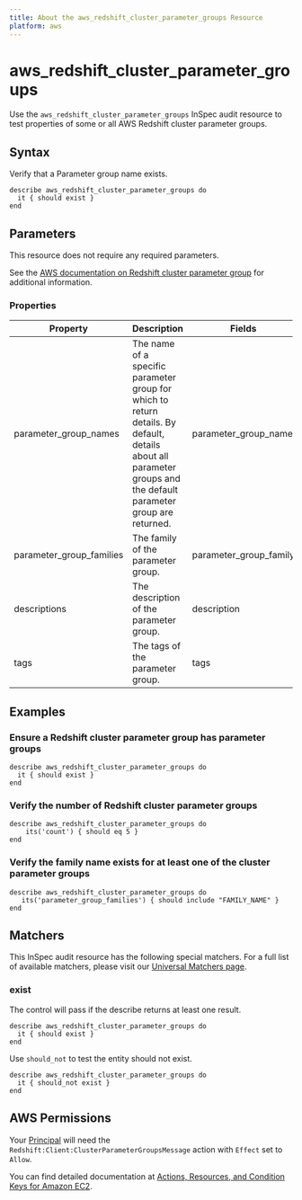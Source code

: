 ```yaml
---
title: About the aws_redshift_cluster_parameter_groups Resource
platform: aws
---
```


# aws_redshift_cluster_parameter_groups

Use the `aws_redshift_cluster_parameter_groups` InSpec audit resource to test properties of some or all AWS Redshift cluster parameter groups.

## Syntax

Verify that a Parameter group name exists.

    describe aws_redshift_cluster_parameter_groups do
      it { should exist }
    end

## Parameters

This resource does not require any required parameters.

See the [AWS documentation on Redshift cluster parameter group](https://docs.aws.amazon.com/AWSCloudFormation/latest/UserGuide/aws-resource-redshift-clusterparametergroup.html) for additional information.

### Properties

| Property | Description | Fields | 
| --- | --- | --- |
| parameter_group_names    | The name of a specific parameter group for which to return details. By default, details about all parameter groups and the default parameter group are returned.   | parameter_group_name     |
| parameter_group_families | The family of the parameter group.                                                                                                                                 | parameter_group_family   |
| descriptions             | The description of the parameter group.                                                                                                                            | description              |
| tags                     | The tags of the parameter group.                                                                                                                                   | tags                    |

## Examples

### Ensure a Redshift cluster parameter group has parameter groups

    describe aws_redshift_cluster_parameter_groups do
      it { should exist }
    end

### Verify the number of Redshift cluster parameter groups

    describe aws_redshift_cluster_parameter_groups do
        its('count') { should eq 5 }
    end

### Verify the family name exists for at least one of the cluster parameter groups

    describe aws_redshift_cluster_parameter_groups do
       its('parameter_group_families') { should include "FAMILY_NAME" }
    end

## Matchers

This InSpec audit resource has the following special matchers. For a full list of available matchers, please visit our [Universal Matchers page](https://www.inspec.io/docs/reference/matchers/).

### exist

The control will pass if the describe returns at least one result.

    describe aws_redshift_cluster_parameter_groups do
      it { should exist }
    end

Use `should_not` to test the entity should not exist.

    describe aws_redshift_cluster_parameter_groups do
      it { should_not exist }
    end

## AWS Permissions

Your [Principal](https://docs.aws.amazon.com/IAM/latest/UserGuide/intro-structure.html#intro-structure-principal) will need the `Redshift:Client:ClusterParameterGroupsMessage` action with `Effect` set to `Allow`.

You can find detailed documentation at [Actions, Resources, and Condition Keys for Amazon EC2](https://docs.aws.amazon.com/IAM/latest/UserGuide/list_amazonec2.html).
